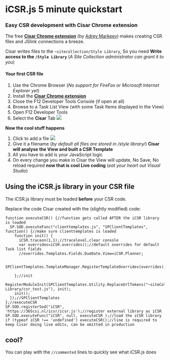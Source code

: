 # iCSR.js 5 minute quickstart

### Easy CSR development with Cisar Chrome extension

The free [**Cisar Chrome extension**](https://chrome.google.com/webstore/detail/cisar/nifbdojdggkboiifaklkamfpjcmgafpo?hl=en) (by [Adrey Markeev](http://sharepoint.stackexchange.com/users/1430/andrey-markeev)) makes creating CSR files and JSlink connections a breeze.

Cisar writes files to the ``~sitecollection/Style Library``, So you need **Write access to the ``/Style Library``** (*A Site Collection administrator can grant it to you*)

#### Your first CSR file

 1. Use the Chrome Browser (*No support for FireFox or Microsoft Internet Explorer yet*)
 2. Install the [**Cisar Chrome extension**](https://chrome.google.com/webstore/detail/cisar/nifbdojdggkboiifaklkamfpjcmgafpo?hl=en)
 3. Close the F12 Developer Tools Console (if open at all)
 4. Browse to a Task List View (with some Task Items displayed in the View)
 5. Open F12 Developer Tools
 6. Select the **Cisar** Tab
   ![](http://i.imgur.com/X13jT80.jpg)

**Now the cool stuff happens**

 1. Click to add a file
 ![](http://i.imgur.com/Q6mKvhB.jpg)
 2. Give it a filename (*by default all files are stored in /style library/*)
**Cisar will analyse the View and built a CSR Template**
 4. All you have to add is your JavaScript logic
 5. On every change you make in Cisar the View will update,
No Save, No reload required
**now that is cool Live coding** (*eat your heart out Visual Studio*)


## Using the iCSR.js library in your CSR file

The iCSR.js library must be loaded **before** your CSR code.

Replace the code Cisar created with the (slightly modified) code:

    function executeCSR() {//function gets called AFTER the iCSR library is loaded
      SP.SOD.executeFunc("clienttemplates.js", "SPClientTemplates", function() {//make sure clienttemplates is loaded
        function init() {
          iCSR.traceon(1,1);//tracelevel,clear console
          var overrides=iCSR.overrides();//default overrides for default Task list fields
          //overrides.Templates.Fields.DueDate.View=iCSR.Planner;

          SPClientTemplates.TemplateManager.RegisterTemplateOverrides(overrides);

        };//init
        RegisterModuleInit(SPClientTemplates.Utility.ReplaceUrlTokens("~siteCollection/Style Library/csr_test.js"), init);
        init();
      });//SPClientTemplates
    };//executeCSR
    SP.SOD.registerSod("iCSR", 'https://365csi.nl/icsr/icsr.js');//register external library as iCSR
    SP.SOD.executeFunc("iCSR", null, executeCSR );//load the iCSR library
    if (typeof iCSR !== 'undefined') executeCSR();//line is required to keep Cisar doing live edits, can be omitted in production


## cool?

You can play with the ``//commented`` lines to quickly see what iCSR.js does